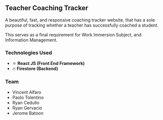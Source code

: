 ## Teacher Coaching Tracker

A beautiful, fast, and responsive coaching tracker website, that has a sole purpose of tracking whether a teacher has successfully coached a student.

This serves as a final requirement for Work Immersion Subject, and Information Management.

### Technologies Used

- ⚛️ **React JS (Front End Framework)**
- 🔥 **Firestore (Backend)**

### Team

- Vincent Alfaro
- Paolo Tolentino
- Ryan Cedullo
- Ryan Gervacio
- Jerome Batoon
